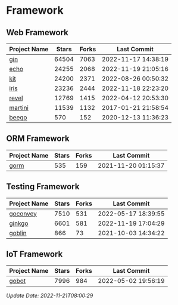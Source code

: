 # Framework

## Web Framework
| Project Name | Stars | Forks | Last Commit |
| ------------ | ----- | ----- | ----------- |
| [gin](https://github.com/gin-gonic/gin) | 64504 | 7063 | 2022-11-17 14:38:19 |
| [echo](https://github.com/labstack/echo) | 24255 | 2068 | 2022-11-19 21:05:16 |
| [kit](https://github.com/go-kit/kit) | 24200 | 2371 | 2022-08-26 00:50:32 |
| [iris](https://github.com/kataras/iris) | 23236 | 2444 | 2022-11-18 22:23:20 |
| [revel](https://github.com/revel/revel) | 12769 | 1415 | 2022-04-12 20:53:30 |
| [martini](https://github.com/go-martini/martini) | 11539 | 1132 | 2017-01-21 21:58:54 |
| [beego](https://github.com/astaxie/beego) | 570 | 152 | 2020-12-13 11:36:23 |

## ORM Framework
| Project Name | Stars | Forks | Last Commit |
| ------------ | ----- | ----- | ----------- |
| [gorm](https://github.com/jinzhu/gorm) | 535 | 159 | 2021-11-20 01:15:37 |

## Testing Framework
| Project Name | Stars | Forks | Last Commit |
| ------------ | ----- | ----- | ----------- |
| [goconvey](https://github.com/smartystreets/goconvey) | 7510 | 531 | 2022-05-17 18:39:55 |
| [ginkgo](https://github.com/onsi/ginkgo) | 6601 | 581 | 2022-11-19 17:04:29 |
| [goblin](https://github.com/franela/goblin) | 866 | 73 | 2021-10-03 14:34:22 |

## IoT Framework
| Project Name | Stars | Forks | Last Commit |
| ------------ | ----- | ----- | ----------- |
| [gobot](https://github.com/hybridgroup/gobot) | 7996 | 984 | 2022-05-02 19:56:19 |

*Update Date: 2022-11-21T08:00:29*